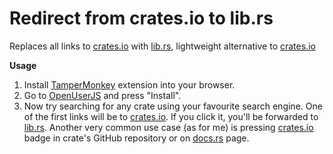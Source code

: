 # Redirect from crates.io to lib.rs
Replaces all links to [crates.io](https://crates.io) with [lib.rs](https://lib.rs), lightweight alternative to [crates.io](https://crates.io)

**Usage**
1. Install [TamperMonkey](https://tampermonkey.net) extension into your browser.
2. Go to [OpenUserJS](https://openuserjs.org/scripts/Logarithmus/crates.io_-_lib.rs) and press "Install".
3. Now try searching for any crate using your favourite search engine. One of the first links will be to [crates.io](https://crates.io). If you click it, you'll be forwarded to [lib.rs](https://lib.rs). Another very common use case (as for me) is pressing [crates.io](https://crates.io) badge in crate's GitHub repository or on [docs.rs](https://docs.rs) page.
